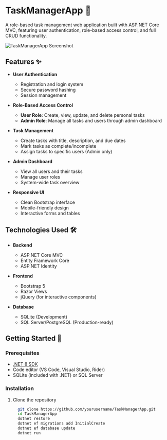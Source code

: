 # TaskManagerApp 🚀

A role-based task management web application built with ASP.NET Core MVC, featuring user authentication, role-based access control, and full CRUD functionality.

![TaskManagerApp Screenshot](screenshots/dashboard.png) <!-- Add actual screenshot later -->

## Features ✨

- **User Authentication**
  - Registration and login system
  - Secure password hashing
  - Session management

- **Role-Based Access Control**
  - **User Role**: Create, view, update, and delete personal tasks
  - **Admin Role**: Manage all tasks and users through admin dashboard

- **Task Management**
  - Create tasks with title, description, and due dates
  - Mark tasks as complete/incomplete
  - Assign tasks to specific users (Admin only)

- **Admin Dashboard**
  - View all users and their tasks
  - Manage user roles
  - System-wide task overview

- **Responsive UI**
  - Clean Bootstrap interface
  - Mobile-friendly design
  - Interactive forms and tables

## Technologies Used 🛠️

- **Backend**
  - ASP.NET Core MVC
  - Entity Framework Core
  - ASP.NET Identity

- **Frontend**
  - Bootstrap 5
  - Razor Views
  - jQuery (for interactive components)

- **Database**
  - SQLite (Development)
  - SQL Server/PostgreSQL (Production-ready)

## Getting Started 🚦

### Prerequisites
- [.NET 8 SDK](https://dotnet.microsoft.com/download)
- Code editor (VS Code, Visual Studio, Rider)
- SQLite (included with .NET) or SQL Server

### Installation
1. Clone the repository
   ```bash
     git clone https://github.com/yourusername/TaskManagerApp.git
     cd TaskManagerApp
     dotnet restore
     dotnet ef migrations add InitialCreate
     dotnet ef database update
     dotnet run
